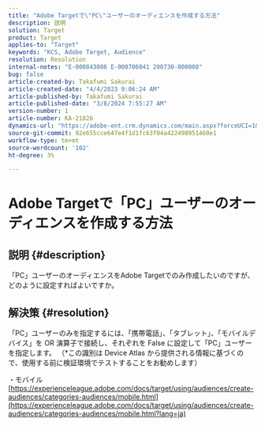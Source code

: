 ```yaml
---
title: "Adobe Targetで\"PC\"ユーザーのオーディエンスを作成する方法"
description: 説明
solution: Target
product: Target
applies-to: "Target"
keywords: "KCS, Adobe Target, Audience"
resolution: Resolution
internal-notes: "E-000843086 E-000706041 200730-000008"
bug: false
article-created-by: Takafumi Sakurai
article-created-date: "4/4/2023 9:06:24 AM"
article-published-by: Takafumi Sakurai
article-published-date: "3/8/2024 7:55:27 AM"
version-number: 1
article-number: KA-21826
dynamics-url: "https://adobe-ent.crm.dynamics.com/main.aspx?forceUCI=1&pagetype=entityrecord&etn=knowledgearticle&id=e3ecdcf4-c7d2-ed11-a7c7-6045bd006ce9"
source-git-commit: 92e655cce647e4f1d1fc63f04a422498951460e1
workflow-type: tm+mt
source-wordcount: '102'
ht-degree: 3%

---
```


# Adobe Targetで「PC」ユーザーのオーディエンスを作成する方法

## 説明 {#description}

「PC」ユーザーのオーディエンスをAdobe Targetでのみ作成したいのですが、どのように設定すればよいですか。

## 解決策 {#resolution}


「PC」ユーザーのみを指定するには、「携帯電話」、「タブレット」、「モバイルデバイス」を OR 演算子で接続し、それぞれを False に設定して「PC」ユーザーを指定します。 （\*この識別は Device Atlas から提供される情報に基づくので、使用する前に検証環境でテストすることをお勧めします）

・モバイル
[https://experienceleague.adobe.com/docs/target/using/audiences/create-audiences/categories-audiences/mobile.html](https://experienceleague.adobe.com/docs/target/using/audiences/create-audiences/categories-audiences/mobile.html?lang=ja)


